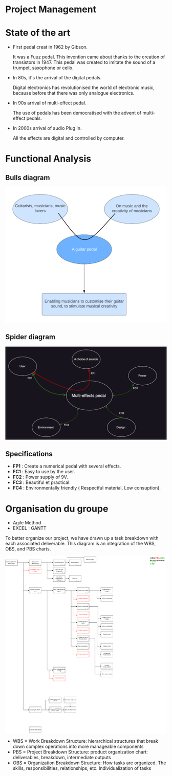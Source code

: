 # Project Management



# State of the art

- First pedal creat in 1962 by Gibson.

  It was a Fuuz pedal.
  This invention came about thanks to the creation of transistors in 1947. This pedal was created to imitate the sound of a trumpet, saxophone or cello.
- In 80s, it's the arrival of the digital pedals.
  
   Digital electronics has revolutionised the world of electronic music, because before that there was only analogue electronics.
- In 90s arrival of multi-effect pedal.
 
  The use of pedals has been democratised with the advent of multi-effect pedals.
- In 2000s arrival of audio Plug In.
  
   All the effects are digital and controlled by computer.

# Functional Analysis
## Bulls diagram

<p align="center">
  <img src="https://github.com/lucacros/2324_Projet2A_PedaleGuitare/blob/Project-Management/img/Diagramme%20bete%20a%20corne.png" alt="Block Diagram" width="600" />
</p>
  
## Spider diagram
<p align="center">
  <img src="https://github.com/lucacros/2324_Projet2A_PedaleGuitare/blob/Project-Management/img/Spider%20diagram.png" width="600" />
</p>

## Specifications 

- **FP1** : Create a numerical pedal with several effects.
- **FC1** : Easy to use by the user.
- **FC2** : Power supply of 9V.
- **FC3** : Beautiful et practical.
- **FC4** : Environmentally friendly ( Respectful material, Low consuption).

# Organisation du groupe 
- Agile Method
- EXCEL : GANTT

To better organize our project, we have drawn up a task breakdown with each associated deliverable. This diagram is an integration of the WBS, OBS, and PBS charts.

<img src="https://github.com/lucacros/2324_Projet2A_PedaleGuitare/blob/Hardware-Section/img/project_structure.png" alt="WBS/OBS/PBS" width="1000" />

- WBS = Work Breakdown Structure: hierarchical structures that break down complex operations into more manageable components
- PBS = Project Breakdown Structure: product organization chart: deliverables, breakdown, intermediate outputs
- OBS = Organization Breakdown Structure: How tasks are organized. The skills, responsibilities, relationships, etc. Individualization of tasks
